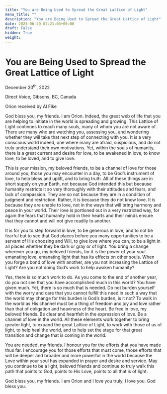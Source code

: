 ```yaml
---
title: "You are Being Used to Spread the Great Lattice of Light"
menu_title: ""
description: "You are Being Used to Spread the Great Lattice of Light"
date: 2025-06-29 07:21:03+00:00
draft: False
hidden: True
weight:
---
```

# You are Being Used to Spread the Great Lattice of Light

December 20<sup>th</sup>, 2022

Direct Voice, Gibsons, BC, Canada

Orion received by Al Fike

God bless you, my friends. I am Orion. Indeed, the great web of life that you are helping to initiate in the world is spreading and growing. This Lattice of Light continues to reach many souls, many of whom you are not aware of. There are many who are watching you, assessing you, and wondering whether they will take that next step of connecting with you. It is a very conscious world indeed, one where many are afraid, suspicious, and do not truly understand their own motivations. Yet, within the souls of humanity, there is a great current and desire for love, to be awakened in love, to know love, to be loved, and to give love.

This is your mission, my beloved friends, to be a channel of love for those around you, those you may encounter in a day, to be God’s instrument of love, to help bless and uplift, and to bring truth. All of these things are in short supply on your Earth, not because God intended this but because humanity restricts it so very thoroughly with their attitudes and fears, and lack of compassion. They are so not because they are in a condition of judgment and restriction. Rather, it is because they do not know love. It is because they are unable to love, not in the ways that will bring harmony and peace in your world. Their love is portioned out in a very restricted way, for again the fears that humanity hold in their hearts and their minds ensure that they cannot and will not give readily to another.

It is for you to step forward in love, to be generous in love, and to not be fearful but to see that God places before you many opportunities to be a servant of His choosing and Will, to give love where you can, to be a light in all places whether they be dark or gray or of light. You bring a change wherever you go, my beloved friends, for it is the power of your soul emanating love, emanating light that has its effects on other souls. When you forge a bond of love with another, are you not increasing the Lattice of Light? Are you not doing God’s work to help awaken humanity?

Yes, there is so much work to do. As you come to the end of another year, do you not see that you have accomplished much in this world? You have given much. Yet, there is so much that is needed. Do not burden yourself with the worry and care that you cannot fulfill this need in such a way that the world may change for this burden is God’s burden, is it not? To walk in the world as His channel must be a thing of freedom and joy and love rather than that of obligation and heaviness of the heart. Be free in love, my beloved friends. Be clear and heartfelt in the expression of love. Be a channel of love in the world. All these elements work together to bring greater light, to expand the great Lattice of Light, to work with those of us of light, to help heal the world, and to help set the stage for that great transition and change that is coming in the world.

You are needed, my friends. I honour you for the efforts that you have made thus far. I encourage you for those efforts that must come, those efforts that will be deeper and broader and more powerful in the world because the Love within your soul has expanded in prayer and desire and service. May you continue to be a light, beloved friends and continue to truly walk this path that points to God, points to His Love, points to all that is of light.

God bless you, my friends. I am Orion and I love you truly. I love you. God bless you.
